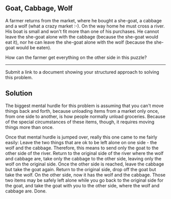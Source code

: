 ## Goat, Cabbage, Wolf

A farmer returns from the market, where he bought a she-goat, a cabbage and a wolf (what a crazy market :-). On the way home he must cross a river. His boat is small and won't fit more than one of his purchases. He cannot leave the she-goat alone with the cabbage (because the she-goat would eat it), nor he can leave the she-goat alone with the wolf (because the she-goat would be eaten).

How can the farmer get everything on the other side in this puzzle?

---

Submit a link to a document showing your structured approach to solving this problem.


## Solution
The biggest mental hurdle for this problem is assuming that you can't move things back and forth, because unloading items from a market only once, from one side to another, is how people normally unload groceries. Because of the special circumstances of these items, though, it requires moving things more than once. 

Once that mental hurdle is jumped over, really this one came to me fairly easily: Leave the two things that are ok to be left alone on one side - the wolf and the cabbage. Therefore, this means to send only the goat to the other side of the river. Return to the original side of the river where the wolf and cabbage are, take only the cabbage to the other side, leaving only the wolf on the original side. Once the other side is reached, leave the cabbage but take the goat again. Return to the original side, drop off the goat but take the wolf. On the other side, now it has the wolf and the cabbage. Those two items may be safely left alone while you go back to the original side for the goat, and take the goat with you to the other side, where the wolf and cabbage are. Done. 